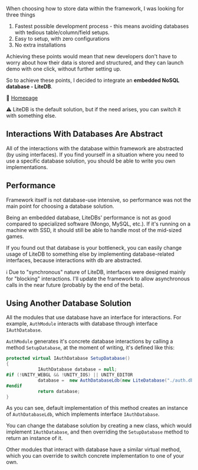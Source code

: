 When choosing how to store data within the framework, I was looking for three things

1. Fastest possible development process - this means avoiding databases with tedious table/column/field setups.
1. Easy to setup, with zero configurations
1. No extra installations

Achieving these points would mean that new developers don't have to worry about how their data is stored and structured, and they can launch demo with one click, without further setting up.

So to achieve these points, I decided to integrate an **embedded NoSQL database - LiteDB**. 

🔗 [Homepage](http://www.litedb.org/)

⚠️ LiteDB is the default solution, but if the need arises, you can switch it with something else.

## Interactions With Databases Are Abstract

All of the interactions with the database within framework are abstracted (by using interfaces). If you find yourself in a situation where you need to use a specific database solution, you should be able to write you own implementations.

## Performance

Framework itself is not database-use intensive, so performance was not the main point for choosing a database solution. 

Being an embedded database, LiteDBs' performance is not as good compared to specialized software (Mongo, MySQL, etc.). If it's running on a machine with SSD, it should still be able to handle most of the mid-sized games.

If you found out that database is your bottleneck, you can easily change usage of LiteDB to something else by implementing database-related interfaces, because interactions with db are abstracted.

ℹ️ Due to "synchronous" nature of LiteDB, interfaces were designed mainly for "blocking" interactions. I'll update the framework to allow asynchronous calls in the near future (probably by the end of the beta).

## Using Another Database Solution

All the modules that use database have an interface for interactions. For example, `AuthModule` interacts with database through interface `IAuthDatabase`.

`AuthModule` generates it's concrete database interactions by calling a method `SetupDatabase`, at the moment of writing, it's defined like this:

``` C#
protected virtual IAuthDatabase SetupDatabase()
{
            IAuthDatabase database = null;
#if (!UNITY_WEBGL && !UNITY_IOS) || UNITY_EDITOR
            database =  new AuthDatabaseLdb(new LiteDatabase("./auth.db"));
#endif
            return database;
}
```

As you can see, default implementation of this method creates an instance of `AuthDatabaseLdb`, which implements interface `IAuthDatabase`. 

You can change the database solution by creating a new class, which would implement `IAuthDatabase`, and then overriding the `SetupDatabase` method to return an instance of it.

Other modules that interact with database have a similar virtual method, which you can override to switch concrete implementation to one of your own.